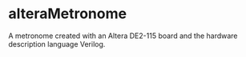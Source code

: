 # alteraMetronome
A metronome created with an Altera DE2-115 board and the hardware description language Verilog.

